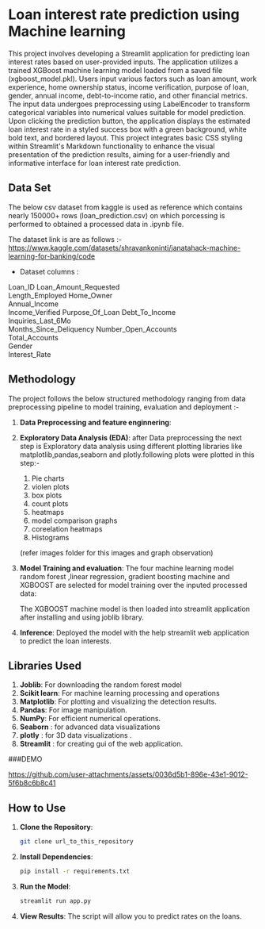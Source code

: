 #  Loan interest rate prediction using Machine learning

This project involves developing a Streamlit application for predicting loan interest rates based on user-provided inputs. The application utilizes a trained XGBoost machine learning model loaded from a saved file (xgboost_model.pkl). Users input various factors such as loan amount, work experience, home ownership status, income verification, purpose of loan, gender, annual income, debt-to-income ratio, and other financial metrics. The input data undergoes preprocessing using LabelEncoder to transform categorical variables into numerical values suitable for model prediction. Upon clicking the prediction button, the application displays the estimated loan interest rate in a styled success box with a green background, white bold text, and bordered layout. This project integrates basic CSS styling within Streamlit's Markdown functionality to enhance the visual presentation of the prediction results, aiming for a user-friendly and informative interface for loan interest rate prediction.

## Data Set

The below csv dataset from kaggle is used as reference which contains nearly 150000+ rows (loan_prediction.csv) on which porcessing is performed to obtained a  processed data in .ipynb file.

The dataset link is are as follows :-
https://www.kaggle.com/datasets/shravankoninti/janatahack-machine-learning-for-banking/code

- Dataset columns :

Loan_ID	
Loan_Amount_Requested	
Length_Employed	
Home_Owner	
Annual_Income	
Income_Verified	
Purpose_Of_Loan	
Debt_To_Income	
Inquiries_Last_6Mo	
Months_Since_Deliquency	
Number_Open_Accounts	
Total_Accounts	
Gender	
Interest_Rate

## Methodology

The project follows the below structured methodology ranging from data preprocessing pipeline to model training, evaluation and deployment :-

1. **Data Preprocessing and feature enginnering**: 
2. **Exploratory Data Analysis (EDA)**:
    after Data preprocessing the next step is Exploratory  data analysis using different plotting libraries like matplotlib,pandas,seaborn and plotly.following plots were plotted in this step:-
    1) Pie charts
    2) violen plots
    3) box plots
    4) count plots
    5) heatmaps
    6) model comparison graphs
    7) coreelation heatmaps
    8) Histograms

    (refer images folder for this images and graph observation)
  

4. **Model Training and evaluation**: 
     The four machine learning model random forest ,linear regression, gradient boosting machine and XGBOOST are selected for model training over the inputed processed data:
    
     The  XGBOOST machine model is then loaded into streamlit application after installing and using joblib library.

5. **Inference**: 
      Deployed the model with the help streamlit web application to predict the loan interests.


## Libraries Used

1. **Joblib**: For downloading the random forest model
2. **Scikit learn**: For machine learning processing  and operations
3. **Matplotlib**: For plotting and visualizing the detection results.
4. **Pandas**: For image manipulation.
5. **NumPy**: For efficient numerical operations.
6. **Seaborn** : for advanced data visualizations
7. **plotly** : for 3D data visualizations .
8. **Streamlit** : for creating gui of the web application.

###DEMO


https://github.com/user-attachments/assets/0036d5b1-896e-43e1-9012-5f6b8c6b8c41


## How to Use

1. **Clone the Repository**: 
    ```sh
    git clone url_to_this_repository
    ```

2. **Install Dependencies**: 
    ```sh
    pip install -r requirements.txt
    ```

3. **Run the Model**: 
    ```python
    streamlit run app.py
    ```

4. **View Results**: The script will allow you to predict rates on the loans.
